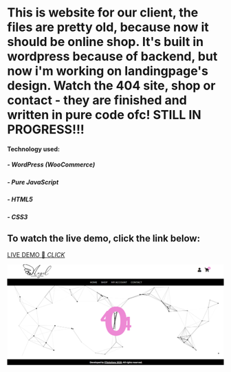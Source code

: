 # This is website for our client, the files are pretty old, because now it should be online shop. It's built in wordpress because of backend, but now i'm working on landingpage's design. Watch the 404 site, shop or contact - they are finished and written in pure code ofc! STILL IN PROGRESS!!!


#### Technology used: 
##### - WordPress (WooCommerce)
##### - Pure JavaScript 
##### - HTML5
##### - CSS3




## To watch the live demo, click the link below:
[LIVE DEMO 🔴 *CLICK*](https://itsweb.pl/wp)


![alt text](https://github.com/Rartosz/angel_handmade/blob/master/images/ss.png "SS from the website")
